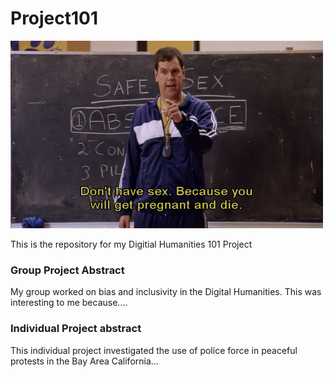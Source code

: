 # Project101
<img src="images/Cover.png" alt="Image" height="300" width="500">

This is the repository for my Digitial Humanities 101 Project

### Group Project Abstract
My group worked on bias and inclusivity in the Digital Humanities. This was interesting to me because....  

### Individual Project abstract  
This individual project investigated the use of police force in peaceful protests in the Bay Area California...
